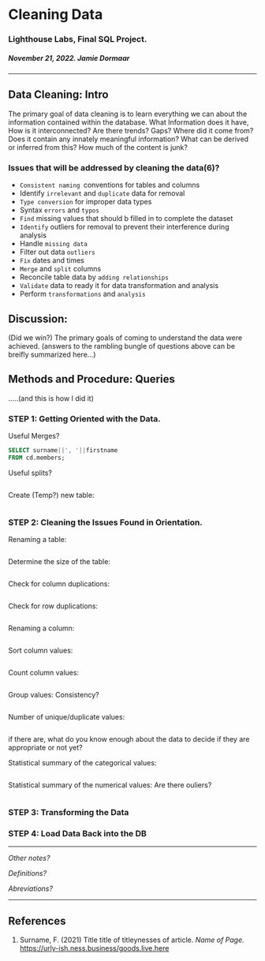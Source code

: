 # Cleaning Data

### Lighthouse Labs, Final SQL Project.

##### November 21, 2022. Jamie Dormaar

---

## Data Cleaning: Intro

The primary goal of data cleaning is to learn everything we can about the information contained within the database. What Information does it have, How is it interconnected? Are there trends? Gaps? Where did it come from? Does it contain any innately meaningful information? What can be derived or inferred from this? How much of the content is junk?

### Issues that will be addressed by cleaning the data(6)?

- `Consistent naming `conventions for tables and columns
- Identify `irrelevant` and `duplicate` data for removal
- `Type conversion` for improper data types
- Syntax `errors` and `typos`
- `Find` missing values that should b filled in to complete the dataset
- `Identify` outliers for removal to prevent their interference during analysis
- Handle `missing data`
- Filter out data `outliers`
- `Fix` dates and times
- `Merge` and `split` columns
- Reconcile table data by `adding relationships`
- `Validate` data to ready it for data transformation and analysis
- Perform `transformations` and `analysis`

## Discussion:

(Did we win?) The primary goals of coming to understand the data were achieved. (answers to the rambling bungle of questions above can be breifly summarized here...)

## Methods and Procedure: Queries

.....(and this is how I did it)

### STEP 1: Getting Oriented with the Data.

Useful Merges?

```sql
SELECT surname||', '||firstname
FROM cd.members;
```

Useful splits?

```sql

```

Create (Temp?) new table:

```sql

```

### STEP 2: Cleaning the Issues Found in Orientation.

Renaming a table:

```sql

```

Determine the size of the table:

```sql

```

Check for column duplications:

```sql

```

Check for row duplications:

```sql

```

Renaming a column:

```sql

```

Sort column values:

```sql

```

Count column values:

```sql

```

Group values: Consistency?

```sql

```

Number of unique/duplicate values:

```sql

```

if there are, what do you know enough about the data to decide if they are appropriate or not yet?

Statistical summary of the categorical values:

```sql

```

Statistical summary of the numerical values: Are there ouliers?

```sql

```

### STEP 3: Transforming the Data

### STEP 4: Load Data Back into the DB

---

_Other notes?_

_Definitions?_

_Abreviations?_

---

## References

1. Surname, F. (2021) Title title of titleynesses of article. _Name of Page._ https://urly-ish.ness.business/goods.live.here
